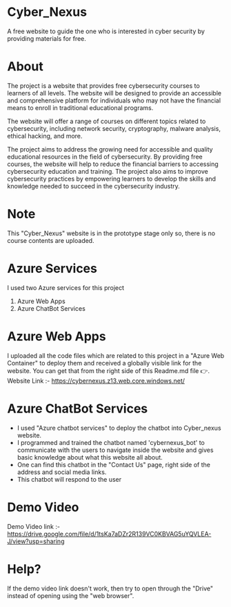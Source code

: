 # Cyber_Nexus
A free website to guide the one who is interested in cyber security by providing materials for free.

# About
The project is a website that provides free cybersecurity courses to learners of all levels. 
The website will be designed to provide an accessible and comprehensive platform for individuals who may not have the 
financial means to enroll in traditional educational programs.

The website will offer a range of courses on different topics related to cybersecurity, including network security, 
cryptography, malware analysis, ethical hacking, and more.

The project aims to address the growing need for accessible and quality educational resources in the field of cybersecurity. 
By providing free courses, the website will help to reduce the financial barriers to accessing cybersecurity education and training. 
The project also aims to improve cybersecurity practices by empowering learners to develop the skills and knowledge needed to succeed in the cybersecurity industry.

# Note
This "Cyber_Nexus" website is in the prototype stage only so, there is no course contents are uploaded.

# Azure Services
I used two Azure services for this project
  1. Azure Web Apps
  2. Azure ChatBot Services

# Azure Web Apps
I uploaded all the code files which are related to this project in a "Azure Web Container" to deploy them and received a globally visible link for the website.
You can get that from the right side of this Readme.md file 👉.
Website Link :- https://cybernexus.z13.web.core.windows.net/

# Azure ChatBot Services
  * I used "Azure chatbot services" to deploy the chatbot into Cyber_nexus website. 
  * I programmed and trained the chatbot named 'cybernexus_bot' to communicate with the users to navigate inside the website and gives basic knowledge about what this website all about.
  * One can find this chatbot in the "Contact Us" page, right side of the address and social media links.
  * This chatbot will respond to the user
  
# Demo Video
Demo Video link :- https://drive.google.com/file/d/1tsKa7aDZr2R139VC0KBVAG5uYQVLEA-J/view?usp=sharing

# Help?
If the demo video link doesn't work, then try to open through the "Drive" instead of opening using the "web browser".




